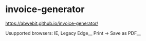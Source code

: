# invoice-generator
https://abwebit.github.io/invoice-generator/

Usupported browsers: IE, Legacy Edge__
Print -> Save as PDF__
